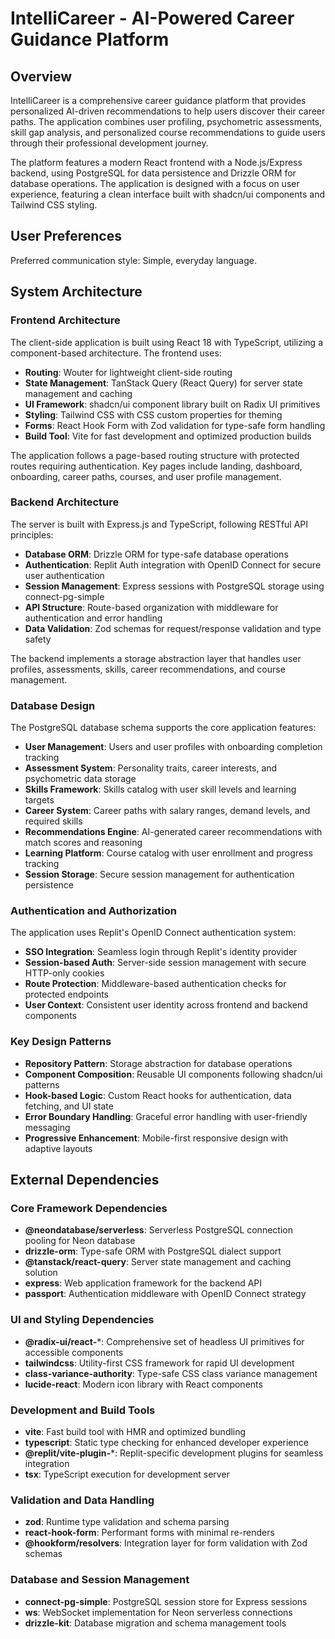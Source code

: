 # IntelliCareer - AI-Powered Career Guidance Platform

## Overview

IntelliCareer is a comprehensive career guidance platform that provides personalized AI-driven recommendations to help users discover their career paths. The application combines user profiling, psychometric assessments, skill gap analysis, and personalized course recommendations to guide users through their professional development journey.

The platform features a modern React frontend with a Node.js/Express backend, using PostgreSQL for data persistence and Drizzle ORM for database operations. The application is designed with a focus on user experience, featuring a clean interface built with shadcn/ui components and Tailwind CSS styling.

## User Preferences

Preferred communication style: Simple, everyday language.

## System Architecture

### Frontend Architecture
The client-side application is built using React 18 with TypeScript, utilizing a component-based architecture. The frontend uses:
- **Routing**: Wouter for lightweight client-side routing
- **State Management**: TanStack Query (React Query) for server state management and caching
- **UI Framework**: shadcn/ui component library built on Radix UI primitives
- **Styling**: Tailwind CSS with CSS custom properties for theming
- **Forms**: React Hook Form with Zod validation for type-safe form handling
- **Build Tool**: Vite for fast development and optimized production builds

The application follows a page-based routing structure with protected routes requiring authentication. Key pages include landing, dashboard, onboarding, career paths, courses, and user profile management.

### Backend Architecture
The server is built with Express.js and TypeScript, following RESTful API principles:
- **Database ORM**: Drizzle ORM for type-safe database operations
- **Authentication**: Replit Auth integration with OpenID Connect for secure user authentication
- **Session Management**: Express sessions with PostgreSQL storage using connect-pg-simple
- **API Structure**: Route-based organization with middleware for authentication and error handling
- **Data Validation**: Zod schemas for request/response validation and type safety

The backend implements a storage abstraction layer that handles user profiles, assessments, skills, career recommendations, and course management.

### Database Design
The PostgreSQL database schema supports the core application features:
- **User Management**: Users and user profiles with onboarding completion tracking
- **Assessment System**: Personality traits, career interests, and psychometric data storage
- **Skills Framework**: Skills catalog with user skill levels and learning targets
- **Career System**: Career paths with salary ranges, demand levels, and required skills
- **Recommendations Engine**: AI-generated career recommendations with match scores and reasoning
- **Learning Platform**: Course catalog with user enrollment and progress tracking
- **Session Storage**: Secure session management for authentication persistence

### Authentication and Authorization
The application uses Replit's OpenID Connect authentication system:
- **SSO Integration**: Seamless login through Replit's identity provider
- **Session-based Auth**: Server-side session management with secure HTTP-only cookies
- **Route Protection**: Middleware-based authentication checks for protected endpoints
- **User Context**: Consistent user identity across frontend and backend components

### Key Design Patterns
- **Repository Pattern**: Storage abstraction for database operations
- **Component Composition**: Reusable UI components following shadcn/ui patterns
- **Hook-based Logic**: Custom React hooks for authentication, data fetching, and UI state
- **Error Boundary Handling**: Graceful error handling with user-friendly messaging
- **Progressive Enhancement**: Mobile-first responsive design with adaptive layouts

## External Dependencies

### Core Framework Dependencies
- **@neondatabase/serverless**: Serverless PostgreSQL connection pooling for Neon database
- **drizzle-orm**: Type-safe ORM with PostgreSQL dialect support
- **@tanstack/react-query**: Server state management and caching solution
- **express**: Web application framework for the backend API
- **passport**: Authentication middleware with OpenID Connect strategy

### UI and Styling Dependencies  
- **@radix-ui/react-***: Comprehensive set of headless UI primitives for accessible components
- **tailwindcss**: Utility-first CSS framework for rapid UI development
- **class-variance-authority**: Type-safe CSS class variance management
- **lucide-react**: Modern icon library with React components

### Development and Build Tools
- **vite**: Fast build tool with HMR and optimized bundling
- **typescript**: Static type checking for enhanced developer experience
- **@replit/vite-plugin-***: Replit-specific development plugins for seamless integration
- **tsx**: TypeScript execution for development server

### Validation and Data Handling
- **zod**: Runtime type validation and schema parsing
- **react-hook-form**: Performant forms with minimal re-renders
- **@hookform/resolvers**: Integration layer for form validation with Zod schemas

### Database and Session Management
- **connect-pg-simple**: PostgreSQL session store for Express sessions
- **ws**: WebSocket implementation for Neon serverless connections
- **drizzle-kit**: Database migration and schema management tools